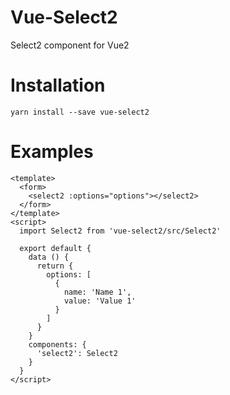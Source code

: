 # Vue-Select2

Select2 component for Vue2

# Installation

```
yarn install --save vue-select2
```

# Examples

```
<template>
  <form>
    <select2 :options="options"></select2>
  </form>
</template>
<script>
  import Select2 from 'vue-select2/src/Select2'

  export default {
  	data () {
  	  return {
  	  	options: [
  	  	  {
  	  	  	name: 'Name 1',
  	  	  	value: 'Value 1'
  	  	  }
  	  	]
  	  }
  	}
  	components: {
  	  'select2': Select2
  	}
  }
</script>  
```
